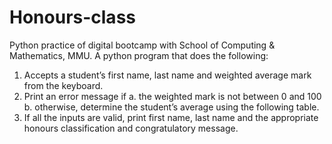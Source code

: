 # Honours-class
Python practice of digital bootcamp with School of Computing & Mathematics, MMU. A python program that does the following:
1.	Accepts a student’s first name, last name and weighted average mark from the keyboard.
2.	Print an error message if 
a.	the weighted mark is not between 0 and 100
b.	otherwise, determine the student’s average using the following table.
3.	If all the inputs are valid, print first name, last name and the appropriate honours classification and congratulatory message.
